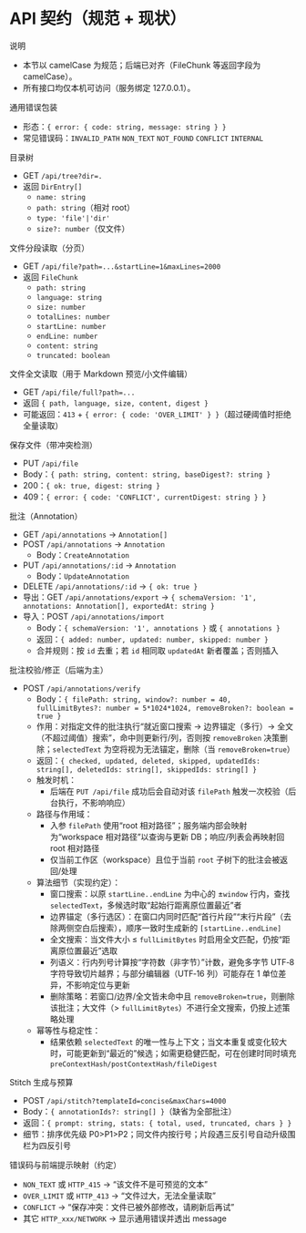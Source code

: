 # API 契约（规范 + 现状）

说明
- 本节以 camelCase 为规范；后端已对齐（FileChunk 等返回字段为 camelCase）。
- 所有接口均仅本机可访问（服务绑定 127.0.0.1）。

通用错误包装
- 形态：`{ error: { code: string, message: string } }`
- 常见错误码：`INVALID_PATH` `NON_TEXT` `NOT_FOUND` `CONFLICT` `INTERNAL`

目录树
- GET `/api/tree?dir=.`
- 返回 `DirEntry[]`
  - `name: string`
  - `path: string`（相对 root）
  - `type: 'file'|'dir'`
  - `size?: number`（仅文件）

文件分段读取（分页）
- GET `/api/file?path=...&startLine=1&maxLines=2000`
- 返回 `FileChunk`
  - `path: string`
  - `language: string`
  - `size: number`
  - `totalLines: number`
  - `startLine: number`
  - `endLine: number`
  - `content: string`
  - `truncated: boolean`

文件全文读取（用于 Markdown 预览/小文件编辑）
- GET `/api/file/full?path=...`
- 返回 `{ path, language, size, content, digest }`
- 可能返回：`413` + `{ error: { code: 'OVER_LIMIT' } }`（超过硬阈值时拒绝全量读取）

保存文件（带冲突检测）
- PUT `/api/file`
- Body：`{ path: string, content: string, baseDigest?: string }`
- 200：`{ ok: true, digest: string }`
- 409：`{ error: { code: 'CONFLICT', currentDigest: string } }`

批注（Annotation）
- GET `/api/annotations` → `Annotation[]`
- POST `/api/annotations` → `Annotation`
  - Body：`CreateAnnotation`
- PUT `/api/annotations/:id` → `Annotation`
  - Body：`UpdateAnnotation`
- DELETE `/api/annotations/:id` → `{ ok: true }`
- 导出：GET `/api/annotations/export` → `{ schemaVersion: '1', annotations: Annotation[], exportedAt: string }`
- 导入：POST `/api/annotations/import`
  - Body：`{ schemaVersion: '1', annotations }` 或 `{ annotations }`
  - 返回：`{ added: number, updated: number, skipped: number }`
  - 合并规则：按 `id` 去重；若 `id` 相同取 `updatedAt` 新者覆盖；否则插入

批注校验/修正（后端为主）
- POST `/api/annotations/verify`
  - Body：`{ filePath: string, window?: number = 40, fullLimitBytes?: number = 5*1024*1024, removeBroken?: boolean = true }`
  - 作用：对指定文件的批注执行“就近窗口搜索 → 边界锚定（多行）→ 全文（不超过阈值）搜索”，命中则更新行/列，否则按 `removeBroken` 决策删除；`selectedText` 为空将视为无法锚定，删除（当 `removeBroken=true`）
  - 返回：`{ checked, updated, deleted, skipped, updatedIds: string[], deletedIds: string[], skippedIds: string[] }`
  - 触发时机：
    - 后端在 `PUT /api/file` 成功后会自动对该 `filePath` 触发一次校验（后台执行，不影响响应）
  - 路径与作用域：
    - 入参 `filePath` 使用“root 相对路径”；服务端内部会映射为“workspace 相对路径”以查询与更新 DB；响应/列表会再映射回 root 相对路径
    - 仅当前工作区（workspace）且位于当前 `root` 子树下的批注会被返回/处理
  - 算法细节（实现约定）：
    - 窗口搜索：以原 `startLine..endLine` 为中心的 ±`window` 行内，查找 `selectedText`，多候选时取“起始行距离原位置最近”者
    - 边界锚定（多行选区）：在窗口内同时匹配“首行片段”“末行片段”（去除两侧空白后搜索），顺序一致时生成新的 `[startLine..endLine]`
    - 全文搜索：当文件大小 ≤ `fullLimitBytes` 时启用全文匹配，仍按“距离原位置最近”选取
    - 列语义：行内列号计算按“字符数（非字节）”计数，避免多字节 UTF‑8 字符导致切片越界；与部分编辑器（UTF‑16 列）可能存在 1 单位差异，不影响定位与更新
    - 删除策略：若窗口/边界/全文皆未命中且 `removeBroken=true`，则删除该批注；大文件（> `fullLimitBytes`）不进行全文搜索，仍按上述策略处理
  - 幂等性与稳定性：
    - 结果依赖 `selectedText` 的唯一性与上下文；当文本重复或变化较大时，可能更新到“最近的”候选；如需更稳健匹配，可在创建时同时填充 `preContextHash/postContextHash/fileDigest`

Stitch 生成与预算
- POST `/api/stitch?templateId=concise&maxChars=4000`
- Body：`{ annotationIds?: string[] }`（缺省为全部批注）
- 返回：`{ prompt: string, stats: { total, used, truncated, chars } }`
- 细节：排序优先级 P0>P1>P2；同文件内按行号；片段遇三反引号自动升级围栏为四反引号

错误码与前端提示映射（约定）
- `NON_TEXT` 或 `HTTP_415` → “该文件不是可预览的文本”
- `OVER_LIMIT` 或 `HTTP_413` → “文件过大，无法全量读取”
- `CONFLICT` → “保存冲突：文件已被外部修改，请刷新后再试”
- 其它 `HTTP_xxx/NETWORK` → 显示通用错误并透出 message
